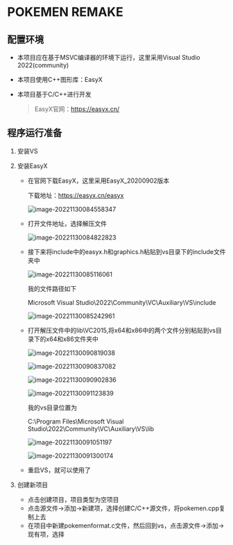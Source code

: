 # POKEMEN REMAKE

## 配置环境

* 本项目应在基于MSVC编译器的环境下运行，这里采用Visual Studio 2022(community)

* 本项目使用C++图形库：EasyX

* 本项目基于C/C++进行开发

  > EasyX官网：https://easyx.cn/

## 程序运行准备

1. 安装VS

2. 安装EasyX

   * 在官网下载EasyX，这里采用EasyX_20200902版本

     下载地址：https://easyx.cn/easyx

     ![image-20221130084558347](C:\Users\Amo\AppData\Roaming\Typora\typora-user-images\image-20221130084558347.png)

   * 打开文件地址，选择解压文件

     ![image-20221130084822823](C:\Users\Amo\AppData\Roaming\Typora\typora-user-images\image-20221130084822823.png)

   * 接下来将include中的easyx.h和graphics.h粘贴到vs目录下的include文件夹中

     ![image-20221130085116061](C:\Users\Amo\AppData\Roaming\Typora\typora-user-images\image-20221130085116061.png)

     我的文件路径如下

     Microsoft Visual Studio\2022\Community\VC\Auxiliary\VS\include

     ![image-20221130085242961](C:\Users\Amo\AppData\Roaming\Typora\typora-user-images\image-20221130085242961.png)

   * 打开解压文件中的lib\VC2015,将x64和x86中的两个文件分别粘贴到vs目录下的x64和x86文件夹中

     ![image-20221130090819038](C:\Users\Amo\AppData\Roaming\Typora\typora-user-images\image-20221130090819038.png)

     ![image-20221130090837082](C:\Users\Amo\AppData\Roaming\Typora\typora-user-images\image-20221130090837082.png)

     ![image-20221130090902836](C:\Users\Amo\AppData\Roaming\Typora\typora-user-images\image-20221130090902836.png)

     ![image-20221130091123839](C:\Users\Amo\AppData\Roaming\Typora\typora-user-images\image-20221130091123839.png)

     我的vs目录位置为

     C:\Program Files\Microsoft Visual Studio\2022\Community\VC\Auxiliary\VS\lib

     ![image-20221130091051197](C:\Users\Amo\AppData\Roaming\Typora\typora-user-images\image-20221130091051197.png)

     ![image-20221130091300174](C:\Users\Amo\AppData\Roaming\Typora\typora-user-images\image-20221130091300174.png)

   * 重启VS，就可以使用了

3. 创建新项目

   * 点击创建项目，项目类型为空项目
   * 点击源文件->添加->新建项，选择创建C/C++源文件，将pokemen.cpp复制上去
   * 在项目中新建pokemenformat.c文件，然后回到vs，点击源文件->添加->现有项，选择

   

   



